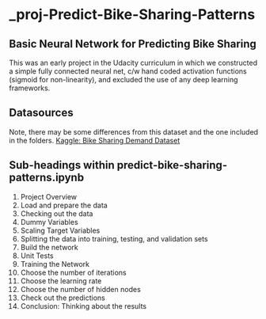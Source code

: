 # _proj-Predict-Bike-Sharing-Patterns
## Basic Neural Network for Predicting Bike Sharing

This was an early project in the Udacity curriculum in which we constructed a simple fully connected neural net, c/w hand coded activation functions (sigmoid for non-linearity), and excluded the use of any deep learning frameworks.

## Datasources
Note, there may be some differences from this dataset and the one included in the folders.
[Kaggle: Bike Sharing Demand Dataset](https://www.kaggle.com/c/bike-sharing-demand/data)

## Sub-headings within predict-bike-sharing-patterns.ipynb
1. Project Overview
2. Load and prepare the data
3. Checking out the data
4. Dummy Variables
5. Scaling Target Variables
6. Splitting the data into training, testing, and validation sets
7. Build the network
8. Unit Tests
9. Training the Network
10. Choose the number of iterations
11. Choose the learning rate
12. Choose the number of hidden nodes
13. Check out the predictions
14. Conclusion: Thinking about the results
